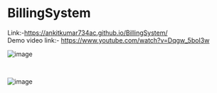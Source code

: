 
# BillingSystem
Link:-https://ankitkumar734ac.github.io/BillingSystem/
<br/>
Demo video link:- https://www.youtube.com/watch?v=Dqgw_5boI3w
<br/>

![image](https://user-images.githubusercontent.com/71343747/207153585-631bd4e8-60cb-444e-8d6d-ac255c16ba4a.png)

<br/>

![image](https://user-images.githubusercontent.com/71343747/207153664-a096e4ba-0d86-448a-be62-3e153467dc6a.png)

